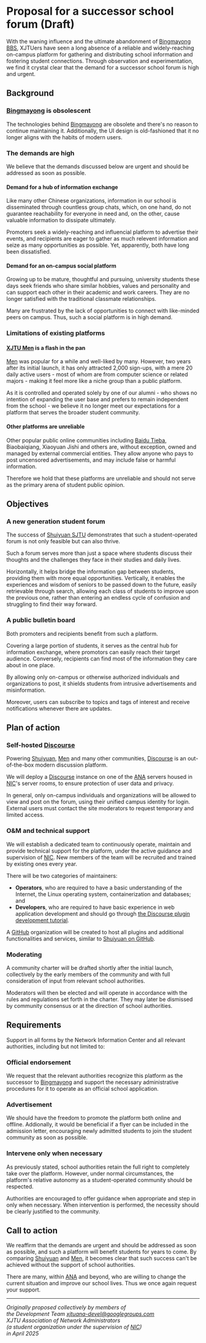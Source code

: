 # Proposal for a successor school forum (Draft)

With the waning influence and the ultimate abandonment of [Bingmayong BBS](https://bbs.xjtu.edu.cn/), XJTUers have seen a long absence of a reliable and widely-reaching on-campus platform for gathering and distributing school information and fostering student connections. Through observation and experimentation, we find it crystal clear that the demand for a successor school forum is high and urgent.

## Background

### [Bingmayong](https://bbs.xjtu.edu.cn/) is obsolescent

The technologies behind [Bingmayong](https://bbs.xjtu.edu.cn/) are obsolete and there's no reason to continue maintaining it. Additionally, the UI design is old-fashioned that it no longer aligns with the habits of modern users.

### The demands are high

We believe that the demands discussed below are urgent and should be addressed as soon as possible.

#### Demand for a hub of information exchange

Like many other Chinese organizations, information in our school is disseminated through countless group chats, which, on one hand, do not guarantee reachability for everyone in need and, on the other, cause valuable information to dissipate ultimately.

Promoters seek a widely-reaching and influencial platform to advertise their events, and recipients are eager to gather as much relevent information and seize as many opportunities as possible. Yet, apparently, both have long been dissatisfied.

#### Demand for an on-campus social platform

Growing up to be mature, thoughtful and pursuing, university students these days seek friends who share similar hobbies, values and personality and can support each other in their academic and work careers. They are no longer satisfied with the traditional classmate relationships.

Many are frustrated by the lack of opportunities to connect with like-minded peers on campus. Thus, such a social platform is in high demand.

### Limitations of existing platforms

#### [XJTU Men](https://xjtu.app/) is a flash in the pan

[Men](https://xjtu.app/) was popular for a while and well-liked by many. However, two years after its initial launch, it has only attracted 2,000 sign-ups, with a mere 20 daily active users - most of whom are from computer science or related majors - making it feel more like a niche group than a public platform.

As it is controlled and operated solely by one of our alumni - who shows no intention of expanding the user base and prefers to remain independent from the school - we believe it no longer meet our expectations for a platform that serves the broader student community.

#### Other platforms are unreliable

Other popular public online communities including [Baidu Tieba](https://tieba.baidu.com/f?kw=%E8%A5%BF%E5%AE%89%E4%BA%A4%E9%80%9A%E5%A4%A7%E5%AD%A6), Biaobaiqiang, Xiaoyuan Jishi and others are, without exception, owned and managed by external commercial entities. They allow anyone who pays to post uncensored advertisements, and may include false or harmful information.

Therefore we hold that these platforms are unreliable and should not serve as the primary arena of student public opinion.

## Objectives

### A new generation student forum

The success of [Shuiyuan SJTU](https://shuiyuan.sjtu.edu.cn) demonstrates that such a student-operated forum is not only feasible but can also thrive.

Such a forum serves more than just a space where students discuss their thoughts and the challenges they face in their studies and daily lives.

Horizontally, it helps bridge the information gap between students, providing them with more equal opportunities. Vertically, it enables the experiences and wisdom of seniors to be passed down to the future, easily retrievable through search, allowing each class of students to improve upon the previous one, rather than entering an endless cycle of confusion and struggling to find their way forward.

### A public bulletin board

Both promoters and recipients benefit from such a platform.

Covering a large portion of students, it serves as the central hub for information exchange, where promotors can easily reach their target audience. Conversely, recipients can find most of the information they care about in one place.

By allowing only on-campus or otherwise authorized individuals and organizations to post, it shields students from intrusive advertisements and misinformation.

Moreover, users can subscribe to topics and tags of interest and receive notifications whenever there are updates.

## Plan of action

### Self-hosted [Discourse](https://www.discourse.org/)

Powering [Shuiyuan](https://shuiyuan.sjtu.edu.cn), [Men](https://xjtu.app/) and many other communities, [Discourse](https://www.discourse.org/) is an out-of-the-box modern discussion platform.

We will deploy a [Discourse](https://www.discourse.org/) instance on one of the [ANA](https://xjtuana.com/) servers housed in [NIC](https://nic.xjtu.edu.cn/)'s server rooms, to ensure protection of user data and privacy.

In general, only on-campus individuals and organizations will be allowed to view and post on the forum, using their unified campus identity for login. External users must contact the site moderators to request temporary and limited access.

### O&M and technical support

We will establish a dedicated team to continuously operate, maintain and provide technical support for the platform, under the active guidance and supervision of [NIC](https://nic.xjtu.edu.cn/). New members of the team will be recruited and trained by existing ones every year.

There will be two categories of maintainers:

- **Operators**, who are required to have a basic understanding of the Internet, the Linux operating system, containerization and databases; and
- **Developers**, who are required to have basic experience in web application development and should go through [the Discourse plugin development tutorial](https://meta.discourse.org/t/developing-discourse-plugins-part-1-create-a-basic-plugin/30515).

A [GitHub](https://github.com/) organization will be created to host all plugins and additional functionalities and services, similar to [Shuiyuan on GitHub](https://github.com/ShuiyuanSJTU/).

### Moderating

A community charter will be drafted shortly after the initial launch, collectively by the early members of the community and with full consideration of input from relevant school authorities.

Moderators will then be elected and will operate in accordance with the rules and regulations set forth in the charter. They may later be dismissed by community consensus or at the direction of school authorities.

## Requirements

Support in all forms by the Network Information Center and all relevant authorities, including but not limited to:

### Official endorsement

We request that the relevant authorities recognize this platform as the successor to [Bingmayong](https://bbs.xjtu.edu.cn/) and support the necessary administrative procedures for it to operate as an official school application.

### Advertisement

We should have the freedom to promote the platform both online and offline. Addionally, it would be beneficial if a flyer can be included in the admission letter, encouraging newly admitted students to join the student community as soon as possible.

### Intervene only when necessary

As previously stated, school authorities retain the full right to completely take over the platform. However, under normal circumstances, the platform's relative autonomy as a student-operated community should be respected.

Authorities are encouraged to offer guidance when appropriate and step in only when necessary. When intervention is performed, the necessity should be clearly justified to the community.

## Call to action

We reaffirm that the demands are urgent and should be addressed as soon as possible, and such a platform will benefit students for years to come. By comparing [Shuiyuan](https://shuiyuan.sjtu.edu.cn) and [Men](https://xjtu.app/), it becomes clear that such success can't be achieved without the support of school authorities.

There are many, within [ANA](https://xjtuana.com/) and beyond, who are willing to change the current situation and improve our school lives. Thus we once again request your support.

---

*Originally proposed collectively by members of*  
*the Development Team <xjtuana-devel@googlegroups.com>*  
*XJTU Association of Network Administrators*  
*(a student organization under the supervision of [NIC]((https://nic.xjtu.edu.cn/)))*  
*in April 2025*
